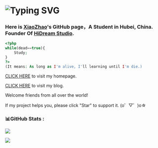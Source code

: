 # ![Typing SVG](https://readme-typing-svg.herokuapp.com?font=microsoft+yahei&size=30&duration=4000&color=2C68F7&center=true&width=360&height=50&lines=Hi,there!👋)

### Here is [XiaoZhao](https://xiaozhao233.top)'s GitHub page，A Student in Hubei, China. Founder Of [HiDream Studio](https://github.com/OSHiDream).

```php
<?php
while(dead==true){
    Study;
} 
?>
(It means: As long as I'm alive, I'll learning until I'm die.)
```

[CLICK HERE](https://xiaozhao233.top) to visit my homepage.

[CLICK HERE](https://blog.xiaozhao233.top) to visit my blog.

Welcome friends from all over the world!

If my project helps you, please click "Star" to support it. (o゜▽゜)o☆

### 📊GitHub Stats :
![](https://github-readme-stats.hichina.tk/api?username=XZCN233&theme=default&hide_border=false&include_all_commits=false&count_private=false)

![](https://github-readme-stats.hichina.tk/api/top-langs/?username=XZCN233&theme=default&hide_border=false&include_all_commits=false&count_private=false&layout=compact)
